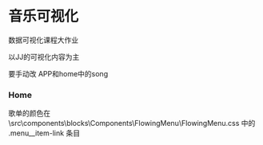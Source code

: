 # 音乐可视化

数据可视化课程大作业

以JJ的可视化内容为主



要手动改
APP和home中的song


### Home

歌单的颜色在\src\components\blocks\Components\FlowingMenu\FlowingMenu.css
中的 .menu__item-link 条目